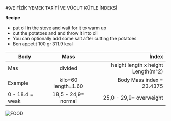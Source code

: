 #9/E FİZİK YEMEK TARİFİ VE VÜCUT KÜTLE İNDEKSİ

**Recipe**

* put oil in the stove and wait for it to warm up
* cut the potatoes and  and throw it into oil 
* You can optionally add some salt after cutting the potatoes
* Bon appetit
100 gr 311.9 kcal

| Body  | Mass   | İndex |
| ------------- |:-------------:| -----:|
| Mas     | divided | height length x height Length(m^2) |
| Example     | kilo=60 length=1.60     | Body Mass index = 23.4375 |
| 0 - 18.4 = weak | 18,5 - 24,9= normal |25,0 - 29,9= overweight |
![FOOD](https://www.google.com/url?sa=i&url=https%3A%2F%2Fwww.hurrem.com%2Fleziz-yemekler-icin-mutfak-sirlari%2F&psig=AOvVaw1l5lAecA5PNFEr-UeZtqKQ&ust=1586211845269000&source=images&cd=vfe&ved=0CAIQjRxqFwoTCOj42eOp0ugCFQAAAAAdAAAAABAE)
                                                                                                                                                                                 

